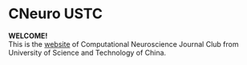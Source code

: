 # CNeuro USTC
**WELCOME!**  
This is the [website](https://cneuroustc.github.io/) of Computational Neuroscience Journal Club from University of Science and Technology of China.

